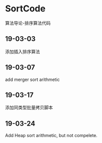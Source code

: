 # SortCode
算法导论-排序算法代码

## 19-03-03
添加插入排序算法

## 19-03-07
add merger sort arithmetic

## 19-03-17
添加同类型批量拷贝脚本

## 19-03-24
Add Heap sort arithmetic, but not compelete.


